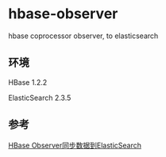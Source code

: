 # hbase-observer
hbase coprocessor observer, to elasticsearch

## 环境
HBase 1.2.2 

ElasticSearch 2.3.5

## 参考
[HBase Observer同步数据到ElasticSearch](http://guoze.me/2015/04/23/hbase-observer-sync-elasticsearch/)

